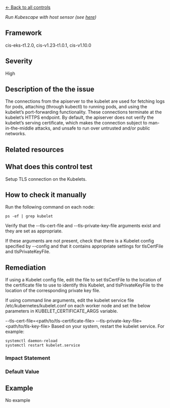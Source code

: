 [← Back to all controls](index.md)


_Run Kubescape with host sensor (see [here](../../components/host-sensor))_

## Framework

cis-eks-t1.2.0, cis-v1.23-t1.0.1, cis-v1.10.0

## Severity

High

## Description of the the issue

The connections from the apiserver to the kubelet are used for fetching logs for pods, attaching (through kubectl) to running pods, and using the kubelet’s port-forwarding functionality. These connections terminate at the kubelet’s HTTPS endpoint. By default, the apiserver does not verify the kubelet’s serving certificate, which makes the connection subject to man-in-the-middle attacks, and unsafe to run over untrusted and/or public networks.

## Related resources

## What does this control test

Setup TLS connection on the Kubelets.

## How to check it manually

Run the following command on each node:

```
ps -ef | grep kubelet

```

 Verify that the --tls-cert-file and --tls-private-key-file arguments exist and they are set as appropriate.

 If these arguments are not present, check that there is a Kubelet config specified by --config and that it contains appropriate settings for tlsCertFile and tlsPrivateKeyFile.

## Remediation

If using a Kubelet config file, edit the file to set tlsCertFile to the location of the certificate file to use to identify this Kubelet, and tlsPrivateKeyFile to the location of the corresponding private key file.

 If using command line arguments, edit the kubelet service file /etc/kubernetes/kubelet.conf on each worker node and set the below parameters in KUBELET\_CERTIFICATE\_ARGS variable.

 \--tls-cert-file=\<path/to/tls-certificate-file> --tls-private-key-file=\<path/to/tls-key-file>
Based on your system, restart the kubelet service. For example:

```
systemctl daemon-reload
systemctl restart kubelet.service

```

### Impact Statement

### Default Value

## Example

No example
